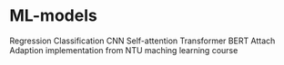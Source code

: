 # ML-models
Regression Classification CNN Self-attention Transformer BERT Attach Adaption implementation from NTU maching learning course
